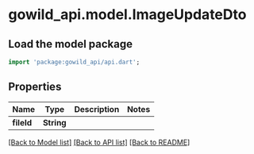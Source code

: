 # gowild_api.model.ImageUpdateDto

## Load the model package
```dart
import 'package:gowild_api/api.dart';
```

## Properties
Name | Type | Description | Notes
------------ | ------------- | ------------- | -------------
**fileId** | **String** |  | 

[[Back to Model list]](../README.md#documentation-for-models) [[Back to API list]](../README.md#documentation-for-api-endpoints) [[Back to README]](../README.md)


